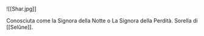 ![[Shar.jpg]]

Conosciuta come la Signora della Notte o La Signora della Perdità.
Sorella di [[Selûne]].
